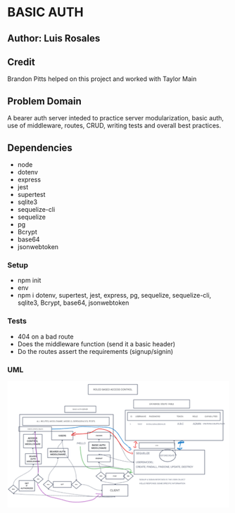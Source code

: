 # BASIC AUTH

## Author: Luis Rosales

## Credit

Brandon Pitts helped on this project and worked with Taylor Main

## Problem Domain

A bearer auth server inteded to practice server modularization, basic auth, use of middleware, routes, CRUD, writing tests and overall best practices.

## Dependencies

* node
* dotenv
* express
* jest
* supertest
* sqlite3
* sequelize-cli
* sequelize
* pg
* Bcrypt
* base64
* jsonwebtoken


### Setup

* npm init
* env
* npm i dotenv, supertest, jest, express, pg, sequelize, sequelize-cli, sqlite3, Bcrypt, base64, jsonwebtoken

### Tests

* 404 on a bad route
* Does the middleware function (send it a basic header)
* Do the routes assert the requirements (signup/signin)

### UML

![Lab 8 UML](./img/uml-lab8.png)

